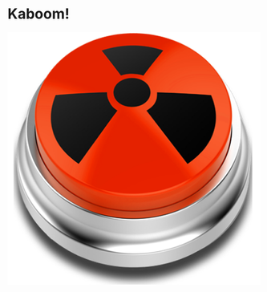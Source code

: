 # Kaboom!

![Kaboom!](https://raw.githubusercontent.com/beersheba/kaboom/master/app/src/main/res/drawable/red_button.png)
